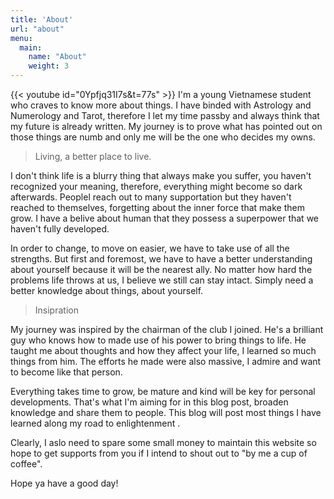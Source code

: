 ```yaml
---
title: 'About'
url: "about"
menu:
  main:
    name: "About"
    weight: 3
---
```

{{< youtube id="0Ypfjq31I7s&t=77s" >}}
I'm a young Vietnamese student who craves to know more about things. I have binded with Astrology and Numerology and Tarot, therefore I let my time passby and always think that my future is already written. My journey is to prove what has pointed out on those things are numb and only me will be the one who decides my owns. 

> Living, a better place to live. 

I don't think life is a blurry thing that always make you suffer, you haven't recognized your meaning, therefore, everything might become so dark afterwards. Peoplel reach out to many supportation but they haven't reached to themselves, forgetting about the inner force that make them grow. I have a belive about human that they possess a superpower that we haven't fully developed. 

In order to change, to move on easier, we have to take use of all the strengths. But first and foremost, we have to have a better understanding about yourself because it will be the nearest ally. No matter how hard the problems life throws at us, I believe we still can stay intact. Simply need a better knowledge about things, about yourself. 

> Insipration

My journey was inspired by the chairman of the club I joined. He's a brilliant guy who knows how to made use of his power to bring things to life. He taught me about thoughts and how they affect your life, I learned so much things from him. The efforts he made were also massive, I admire and want to become like that person. 

Everything takes time to grow, be mature and kind will be key for personal developments. That's what I'm aiming for in this blog post, broaden knowledge and share them to people. This blog will post most things I have learned along my road to enlightenment . 

Clearly, I aslo need to spare some small money to maintain this website so hope to get supports from you if I intend to shout out to "by me a cup of coffee". 

Hope ya have a good day!